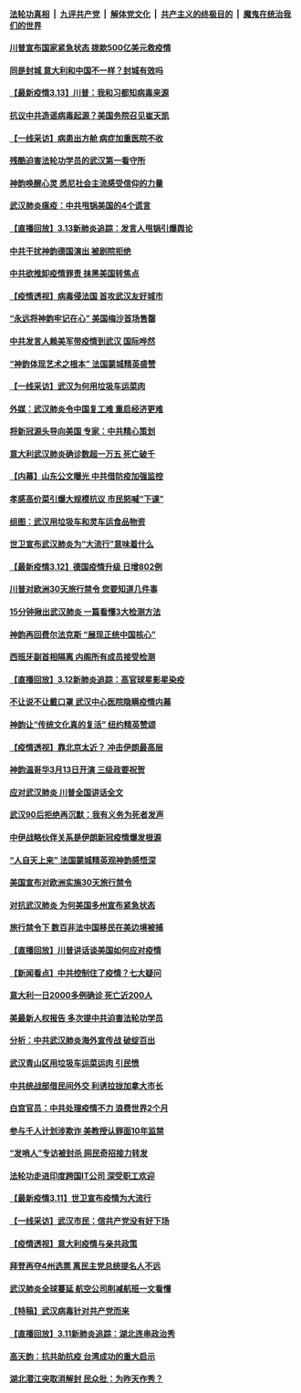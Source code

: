 ####  [法轮功真相](../../../../basic/blob/master/README.md?t=03140952) &nbsp;|&nbsp; [九评共产党](../../../../9ping.md/blob/master/README.md?t=03140952) &nbsp;|&nbsp; [解体党文化](../../../../jtdwh.md/blob/master/README.md?t=03140952)  &nbsp;|&nbsp; [共产主义的终极目的](../../../../gczydzjmd.md/blob/master/README.md?t=03140952) &nbsp;|&nbsp; [魔鬼在统治我们的世界](../../../../mgztzwmdsj.md/blob/master/README.md?t=03140952) 

#### [川普宣布国家紧急状态 拨款500亿美元救疫情](../pages/nf4514/n11939032.md?t=03140952) 

#### [同是封城 意大利和中国不一样？封城有效吗](../pages/nf4514/n11938855.md?t=03140952) 

#### [【最新疫情3.13】川普：我和习都知病毒来源](../pages/nf4514/n11936755.md?t=03140952) 

#### [抗议中共造谣病毒起源？美国务院召见崔天凯](../pages/nf4514/n11938747.md?t=03140952) 

#### [【一线采访】病患出方舱 病症加重医院不收](../pages/nf4514/n11938627.md?t=03140952) 

#### [残酷迫害法轮功学员的武汉第一看守所](../pages/nf4514/n11935225.md?t=03140952) 

#### [神韵唤醒心灵 悉尼社会主流感受信仰的力量](../pages/nf4514/n11938756.md?t=03140952) 

#### [武汉肺炎瘟疫：中共甩锅美国的4个谎言](../pages/nf4514/n11938370.md?t=03140952) 

#### [【直播回放】3.13新肺炎追踪：发言人甩锅引爆舆论](../pages/nf4514/n11938042.md?t=03140952) 

#### [中共干扰神韵德国演出 被剧院拒绝](../pages/nf4514/n11927987.md?t=03140952) 

#### [中共欲推卸疫情罪责 抹黑美国转焦点](../pages/nf4514/n11937702.md?t=03140952) 

#### [【疫情透视】病毒侵法国 首攻武汉友好城市](../pages/nf4514/n11933899.md?t=03140952) 

#### [“永远将神韵牢记在心” 美国梅沙首场售罄](../pages/nf4514/n11937517.md?t=03140952) 

#### [中共发言人赖美军带疫情到武汉 国际哗然](../pages/nf4514/n11936484.md?t=03140952) 

#### [“神韵体现艺术之根本” 法国蒙城精英盛赞](../pages/nf4514/n11937066.md?t=03140952) 

#### [【一线采访】武汉为何用垃圾车运菜肉](../pages/nf4514/n11936647.md?t=03140952) 

#### [外媒：武汉肺炎令中国复工难 重启经济更难](../pages/nf4514/n11936267.md?t=03140952) 

#### [将新冠源头导向美国 专家：中共精心策划](../pages/nf4514/n11936432.md?t=03140952) 

#### [意大利武汉肺炎确诊数超一万五 死亡破千](../pages/nf4514/n11936332.md?t=03140952) 

#### [【内幕】山东公文曝光 中共借防疫加强监控](../pages/nf4514/n11934303.md?t=03140952) 

#### [孝感高价菜引爆大规模抗议 市民怒喊“下课”](../pages/nf4514/n11936264.md?t=03140952) 

#### [组图：武汉用垃圾车和灵车运食品物资](../pages/nf4514/n11935329.md?t=03140952) 

#### [世卫宣布武汉肺炎为“大流行”意味着什么](../pages/nf4514/n11935933.md?t=03140952) 

#### [【最新疫情3.12】德国疫情升级 日增802例](../pages/nf4514/n11933628.md?t=03140952) 

#### [川普对欧洲30天旅行禁令 您要知道几件事](../pages/nf4514/n11935870.md?t=03140952) 

#### [15分钟揪出武汉肺炎 一篇看懂3大检测方法](../pages/nf4514/n11933731.md?t=03140952) 

#### [神韵再回费尔法克斯 “展现正统中国核心”](../pages/nf4514/n11932754.md?t=03140952) 

#### [西班牙副首相隔离 内阁所有成员接受检测](../pages/nf4514/n11935473.md?t=03140952) 

#### [【直播回放】3.12新肺炎追踪：高官球星影星染疫](../pages/nf4514/n11935368.md?t=03140952) 

#### [不让说不让戴口罩 武汉中心医院隐瞒疫情内幕](../pages/nf4514/n11934980.md?t=03140952) 

#### [神韵让“传统文化真的复活” 纽约精英赞颂](../pages/nf4514/n11935011.md?t=03140952) 

#### [【疫情透视】靠北京太近？ 冲击伊朗最高层](../pages/nf4514/n11933475.md?t=03140952) 

#### [神韵温哥华3月13日开演 三级政要祝贺](../pages/nf4514/n11933782.md?t=03140952) 

#### [应对武汉肺炎 川普全国讲话全文](../pages/nf4514/n11934150.md?t=03140952) 

#### [武汉90后拒绝再沉默：我有义务为死者发声](../pages/nf4514/n11934044.md?t=03140952) 

#### [中伊战略伙伴关系是伊朗新冠疫情爆发根源](../pages/nf4514/n11933637.md?t=03140952) 

#### [“人自天上来” 法国蒙城精英观神韵感悟深](../pages/nf4514/n11933874.md?t=03140952) 

#### [美国宣布对欧洲实施30天旅行禁令](../pages/nf4514/n11933815.md?t=03140952) 

#### [对抗武汉肺炎 为何美国多州宣布紧急状态](../pages/nf4514/n11933167.md?t=03140952) 

#### [旅行禁令下 数百非法中国移民在美边境被捕](../pages/nf4514/n11933581.md?t=03140952) 

#### [【直播回放】川普讲话谈美国如何应对疫情](../pages/nf4514/n11933533.md?t=03140952) 

#### [【新闻看点】中共控制住了疫情？七大疑问](../pages/nf4514/n11933407.md?t=03140952) 

#### [意大利一日2000多例确诊 死亡近200人](../pages/nf4514/n11933484.md?t=03140952) 

#### [美最新人权报告 多次提中共迫害法轮功学员](../pages/nf4514/n11933487.md?t=03140952) 

#### [分析：中共武汉肺炎海外宣传战 破绽百出](../pages/nf4514/n11933338.md?t=03140952) 

#### [武汉青山区用垃圾车运菜运肉 引民愤](../pages/nf4514/n11933129.md?t=03140952) 

#### [中共统战部借民间外交 利诱拉拢加拿大市长](../pages/nf4514/n11930745.md?t=03140952) 

#### [白宫官员：中共处理疫情不力 浪费世界2个月](../pages/nf4514/n11932744.md?t=03140952) 

#### [参与千人计划涉欺诈 美教授认罪面10年监禁](../pages/nf4514/n11932927.md?t=03140952) 

#### [“发哨人”专访被封杀 网民奇招接力转发](../pages/nf4514/n11932830.md?t=03140952) 

#### [法轮功走进印度跨国IT公司 深受职工欢迎](../pages/nf4514/n11932395.md?t=03140952) 

#### [【最新疫情3.11】世卫宣布疫情为大流行](../pages/nf4514/n11931046.md?t=03140952) 

#### [【一线采访】武汉市民：信共产党没有好下场](../pages/nf4514/n11932623.md?t=03140952) 

#### [【疫情透视】意大利疫情与亲共政策](../pages/nf4514/n11929614.md?t=03140952) 

#### [拜登再夺4州选票 离民主党总统提名人不远](../pages/nf4514/n11932668.md?t=03140952) 

#### [武汉肺炎全球蔓延 航空公司削减航班一文看懂](../pages/nf4514/n11927605.md?t=03140952) 

#### [【特稿】武汉病毒针对共产党而来](../pages/nf4514/n11928818.md?t=03140952) 

#### [【直播回放】3.11新肺炎追踪：湖北连串政治秀](../pages/nf4514/n11932373.md?t=03140952) 

#### [高天韵：抗共助抗疫 台湾成功的重大启示](../pages/nf4514/n11929297.md?t=03140952) 

#### [湖北潜江突取消解封 民众批：为昨天作秀？](../pages/nf4514/n11931718.md?t=03140952) 

